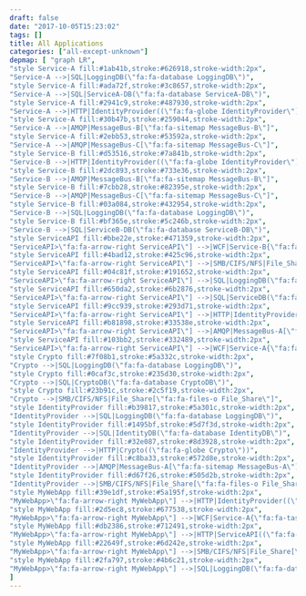 ```yaml
---
draft: false
date: "2017-10-05T15:23:02"
tags: []
title: All Applications
categories: ["all-except-unknown"]
depmap: [ "graph LR",
"style Service-A fill:#1ab41b,stroke:#626918,stroke-width:2px",
"Service-A -->|SQL|LoggingDB(\"fa:fa-database LoggingDB\")",
"style Service-A fill:#ada72f,stroke:#3c8657,stroke-width:2px",
"Service-A -->|SQL|ServiceA-DB(\"fa:fa-database ServiceA-DB\")",
"style Service-A fill:#2941c9,stroke:#487930,stroke-width:2px",
"Service-A -->|HTTP|IdentityProvider((\"fa:fa-globe IdentityProvider\"))",
"style Service-A fill:#30b47b,stroke:#259044,stroke-width:2px",
"Service-A -->|AMQP|MessageBus-B[\"fa:fa-sitemap MessageBus-B\"]",
"style Service-A fill:#2ebb53,stroke:#53592a,stroke-width:2px",
"Service-A -->|AMQP|MessageBus-C[\"fa:fa-sitemap MessageBus-C\"]",
"style Service-B fill:#d53516,stroke:#7a841b,stroke-width:2px",
"Service-B -->|HTTP|IdentityProvider((\"fa:fa-globe IdentityProvider\"))",
"style Service-B fill:#2dc893,stroke:#733e36,stroke-width:2px",
"Service-B -->|AMQP|MessageBus-B[\"fa:fa-sitemap MessageBus-B\"]",
"style Service-B fill:#7cbb28,stroke:#82395e,stroke-width:2px",
"Service-B -->|AMQP|MessageBus-C[\"fa:fa-sitemap MessageBus-C\"]",
"style Service-B fill:#03a084,stroke:#432954,stroke-width:2px",
"Service-B -->|SQL|LoggingDB(\"fa:fa-database LoggingDB\")",
"style Service-B fill:#bf365e,stroke:#5c246b,stroke-width:2px",
"Service-B -->|SQL|ServiceB-DB(\"fa:fa-database ServiceB-DB\")",
"style ServiceAPI fill:#bbe22e,stroke:#471359,stroke-width:2px",
"ServiceAPI>\"fa:fa-arrow-right ServiceAPI\"] -->|WCF|Service-B{\"fa:fa-tasks Service-B\"}",
"style ServiceAPI fill:#4bad12,stroke:#425c96,stroke-width:2px",
"ServiceAPI>\"fa:fa-arrow-right ServiceAPI\"] -->|SMB/CIFS/NFS|File_Share[\"fa:fa-files-o File_Share\"]",
"style ServiceAPI fill:#04c81f,stroke:#191652,stroke-width:2px",
"ServiceAPI>\"fa:fa-arrow-right ServiceAPI\"] -->|SQL|LoggingDB(\"fa:fa-database LoggingDB\")",
"style ServiceAPI fill:#650da2,stroke:#6b2876,stroke-width:2px",
"ServiceAPI>\"fa:fa-arrow-right ServiceAPI\"] -->|SQL|ServiceDB(\"fa:fa-database ServiceDB\")",
"style ServiceAPI fill:#9cc939,stroke:#293d71,stroke-width:2px",
"ServiceAPI>\"fa:fa-arrow-right ServiceAPI\"] -->|HTTP|IdentityProvider((\"fa:fa-globe IdentityProvider\"))",
"style ServiceAPI fill:#b81898,stroke:#33538e,stroke-width:2px",
"ServiceAPI>\"fa:fa-arrow-right ServiceAPI\"] -->|AMQP|MessageBus-A[\"fa:fa-sitemap MessageBus-A\"]",
"style ServiceAPI fill:#103bb2,stroke:#332489,stroke-width:2px",
"ServiceAPI>\"fa:fa-arrow-right ServiceAPI\"] -->|WCF|Service-A{\"fa:fa-tasks Service-A\"}",
"style Crypto fill:#7f08b1,stroke:#5a332c,stroke-width:2px",
"Crypto -->|SQL|LoggingDB(\"fa:fa-database LoggingDB\")",
"style Crypto fill:#0caf3c,stroke:#235d30,stroke-width:2px",
"Crypto -->|SQL|CryptoDB(\"fa:fa-database CryptoDB\")",
"style Crypto fill:#23b91c,stroke:#2c5f19,stroke-width:2px",
"Crypto -->|SMB/CIFS/NFS|File_Share[\"fa:fa-files-o File_Share\"]",
"style IdentityProvider fill:#b39817,stroke:#5a301c,stroke-width:2px",
"IdentityProvider -->|SQL|LoggingDB(\"fa:fa-database LoggingDB\")",
"style IdentityProvider fill:#1495bf,stroke:#5d7f3d,stroke-width:2px",
"IdentityProvider -->|SQL|IdentityDB(\"fa:fa-database IdentityDB\")",
"style IdentityProvider fill:#32e087,stroke:#8d3928,stroke-width:2px",
"IdentityProvider -->|HTTP|Crypto((\"fa:fa-globe Crypto\"))",
"style IdentityProvider fill:#c8ba33,stroke:#572d8e,stroke-width:2px",
"IdentityProvider -->|AMQP|MessageBus-A[\"fa:fa-sitemap MessageBus-A\"]",
"style IdentityProvider fill:#d67f26,stroke:#505d2b,stroke-width:2px",
"IdentityProvider -->|SMB/CIFS/NFS|File_Share[\"fa:fa-files-o File_Share\"]",
"style MyWebApp fill:#39e1df,stroke:#5a195f,stroke-width:2px",
"MyWebApp>\"fa:fa-arrow-right MyWebApp\"] -->|HTTP|IdentityProvider((\"fa:fa-globe IdentityProvider\"))",
"style MyWebApp fill:#2d5ec8,stroke:#677538,stroke-width:2px",
"MyWebApp>\"fa:fa-arrow-right MyWebApp\"] -->|WCF|Service-A{\"fa:fa-tasks Service-A\"}",
"style MyWebApp fill:#db2386,stroke:#712491,stroke-width:2px",
"MyWebApp>\"fa:fa-arrow-right MyWebApp\"] -->|HTTP|ServiceAPI((\"fa:fa-globe ServiceAPI\"))",
"style MyWebApp fill:#22649f,stroke:#6d242e,stroke-width:2px",
"MyWebApp>\"fa:fa-arrow-right MyWebApp\"] -->|SMB/CIFS/NFS|File_Share[\"fa:fa-files-o File_Share\"]",
"style MyWebApp fill:#2fa797,stroke:#4b6c21,stroke-width:2px",
"MyWebApp>\"fa:fa-arrow-right MyWebApp\"] -->|SQL|LoggingDB(\"fa:fa-database LoggingDB\")",
]
---
```

			